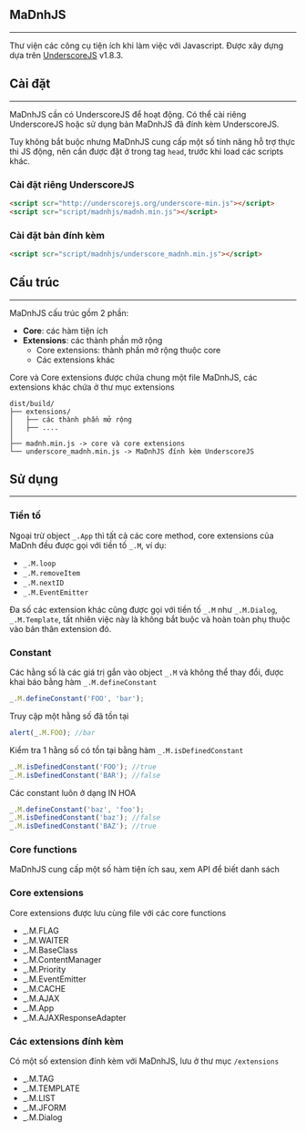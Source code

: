 ## MaDnhJS
---

Thư viện các công cụ tiện ích khi làm việc với Javascript. Được xây dựng dựa trên <a href="http://underscorejs.org">UnderscoreJS</a> v1.8.3.

## Cài đặt
---

MaDnhJS cần có UnderscoreJS để hoạt động. Có thể cài riêng UnderscoreJS hoặc sử dụng bản MaDnhJS đã đính kèm UnderscoreJS.

Tuy không bắt buộc nhưng MaDnhJS cung cấp một số tính năng hỗ trợ thực thi JS động, nên cần được đặt ở trong tag <code>head</code>, trước khi load các scripts khác.

### Cài đặt riêng UnderscoreJS

 ```html
<script scr="http://underscorejs.org/underscore-min.js"></script>
<script scr="script/madnhjs/madnh.min.js"></script>
```
 
### Cài đặt bản đính kèm

```html
<script scr="script/madnhjs/underscore_madnh.min.js"></script>
```

## Cấu trúc
---

MaDnhJS cấu trúc gồm 2 phần:
<ul>
    <li><strong>Core</strong>: các hàm tiện ích</li>
    <li><strong>Extensions</strong>: các thành phần mở rộng
        <ul>
            <li>Core extensions: thành phần mở rộng thuộc core</li>
            <li>Các extensions khác</li>
        </ul>
    </li>
</ul>
 
Core và Core extensions được chứa chung một file MaDnhJS, các extensions khác chứa ở thư mục extensions

```
dist/build/
├── extensions/
│   ├── các thành phần mở rộng
│   ├── ....
│
├── madnh.min.js -> core và core extensions 
└── underscore_madnh.min.js -> MaDnhJS đính kèm UnderscoreJS
```

## Sử dụng
---

### Tiền tố

Ngoại trừ object `_.App` thì tất cả các core method, core extensions của MaDnh đều được gọi với tiền tố `_.M`, ví dụ:

* `_.M.loop`
* `_.M.removeItem`
* `_.M.nextID`
* `_.M.EventEmitter`

Đa số các extension khác cũng được gọi với tiền tố `_.M` như `_.M.Dialog`, `_.M.Template`, tất nhiên việc này là không bắt buộc và hoàn toàn phụ thuộc vào bản thân extension đó.

### Constant

Các hằng số là các giá trị gắn vào object `_.M` và không thể thay đổi, được khai báo bằng hàm `_.M.defineConstant`

```js
_.M.defineConstant('FOO', 'bar');
```
Truy cập một hằng số đã tồn tại

```js
alert(_.M.FOO); //bar
```

Kiểm tra 1 hằng số có tồn tại bằng hàm `_.M.isDefinedConstant`
```js
_.M.isDefinedConstant('FOO'); //true
_.M.isDefinedConstant('BAR'); //false
```

Các constant luôn ở dạng IN HOA
```js
_.M.defineConstant('baz', 'foo');
_.M.isDefinedConstant('baz'); //false
_.M.isDefinedConstant('BAZ'); //true
```

### Core functions

MaDnhJS cung cấp một số hàm tiện ích sau, xem API để biết danh sách

### Core extensions

Core extensions được lưu cùng file với các core functions 
 
* _.M.FLAG
* _.M.WAITER
* _.M.BaseClass
* _.M.ContentManager
* _.M.Priority
* _.M.EventEmitter
* _.M.CACHE
* _.M.AJAX
* _.M.App
* _.M.AJAXResponseAdapter

### Các extensions đính kèm

Có một số extension đính kèm với MaDnhJS, lưu ở thư mục `/extensions`

* _.M.TAG
* _.M.TEMPLATE
* _.M.LIST
* _.M.JFORM
* _.M.Dialog

